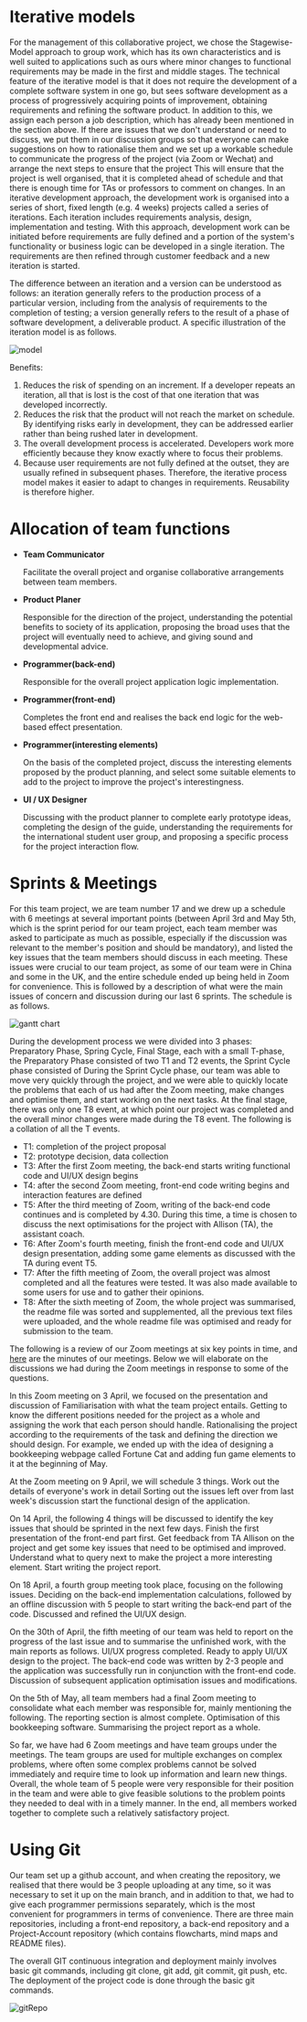# Iterative models

For the management of this collaborative project, we chose the Stagewise-Model approach to group work, which has its own characteristics and is well suited to applications such as ours where minor changes to functional requirements may be made in the first and middle stages. The technical feature of the iterative model is that it does not require the development of a complete software system in one go, but sees software development as a process of progressively acquiring points of improvement, obtaining requirements and refining the software product. In addition to this, we assign each person a job description, which has already been mentioned in the section above. If there are issues that we don't understand or need to discuss, we put them in our discussion groups so that everyone can make suggestions on how to rationalise them and we set up a workable schedule to communicate the progress of the project (via Zoom or Wechat) and arrange the next steps to ensure that the project This will ensure that the project is well organised, that it is completed ahead of schedule and that there is enough time for TAs or professors to comment on changes. In an iterative development approach, the development work is organised into a series of short, fixed length (e.g. 4 weeks) projects called a series of iterations. Each iteration includes requirements analysis, design, implementation and testing. With this approach, development work can be initiated before requirements are fully defined and a portion of the system's functionality or business logic can be developed in a single iteration. The requirements are then refined through customer feedback and a new iteration is started. 

The difference between an iteration and a version can be understood as follows: an iteration generally refers to the production process of a particular version, including from the analysis of requirements to the completion of testing; a version generally refers to the result of a phase of software development, a deliverable product. A specific illustration of the iteration model is as follows.

![model](https://github.com/ccar728/uob-gruopProject/blob/main/model.png)

Benefits: 

1. Reduces the risk of spending on an increment. If a developer repeats an iteration, all that is lost is the cost of that one iteration that was developed incorrectly. 
2. Reduces the risk that the product will not reach the market on schedule. By identifying risks early in development, they can be addressed earlier rather than being rushed later in development. 
3. The overall development process is accelerated. Developers work more efficiently because they know exactly where to focus their problems. 
4. Because user requirements are not fully defined at the outset, they are usually refined in subsequent phases. Therefore, the iterative process model makes it easier to adapt to changes in requirements. Reusability is therefore higher.



# Allocation of team functions

* **Team Communicator**

  Facilitate the overall project and organise collaborative arrangements between team members.

* **Product Planer**

  Responsible for the direction of the project, understanding the potential benefits to society of its application, proposing the broad uses that the project will eventually need to achieve, and giving sound and developmental advice.

* **Programmer(back-end)**

  Responsible for the overall project application logic implementation.

* **Programmer(front-end)**

  Completes the front end and realises the back end logic for the web-based effect presentation.

* **Programmer(interesting elements)**

  On the basis of the completed project, discuss the interesting elements proposed by the product planning, and select some suitable elements to add to the project to improve the project's interestingness.

* **UI / UX Designer**

  Discussing with the product planner to complete early prototype ideas, completing the design of the guide, understanding the requirements for the international student user group, and proposing a specific process for the project interaction flow.



# Sprints & Meetings

For this team project, we are team number 17 and we drew up a schedule with 6 meetings at several important points (between April 3rd and May 5th, which is the sprint period for our team project, each team member was asked to participate as much as possible, especially if the discussion was relevant to the member's position and should be mandatory), and listed the key issues that the team members should discuss in each meeting. These issues were crucial to our team project, as some of our team were in China and some in the UK, and the entire schedule ended up being held in Zoom for convenience. This is followed by a description of what were the main issues of concern and discussion during our last 6 sprints. The schedule is as follows.

![gantt chart](https://github.com/ccar728/uob-gruopProject/blob/main/gantt%20chart.jpg)

During the development process we were divided into 3 phases: Preparatory Phase, Spring Cycle, Final Stage, each with a small T-phase, the Preparatory Phase consisted of two T1 and T2 events, the Sprint Cycle phase consisted of During the Sprint Cycle phase, our team was able to move very quickly through the project, and we were able to quickly locate the problems that each of us had after the Zoom meeting, make changes and optimise them, and start working on the next tasks. At the final stage, there was only one T8 event, at which point our project was completed and the overall minor changes were made during the T8 event. The following is a collation of all the T events.

* T1: completion of the project proposal
* T2: prototype decision, data collection
* T3: After the first Zoom meeting, the back-end starts writing functional code and UI/UX design begins
* T4: after the second Zoom meeting, front-end code writing begins and interaction features are defined
* T5: After the third meeting of Zoom, writing of the back-end code continues and is completed by 4.30. During this time, a time is chosen to discuss the next optimisations for the project with Allison (TA), the assistant coach.
* T6: After Zoom's fourth meeting, finish the front-end code and UI/UX design presentation, adding some game elements as discussed with the TA during event T5.
* T7: After the fifth meeting of Zoom, the overall project was almost completed and all the features were tested. It was also made available to some users for use and to gather their opinions.
* T8: After the sixth meeting of Zoom, the whole project was summarised, the readme file was sorted and supplemented, all the previous text files were uploaded, and the whole readme file was optimised and ready for submission to the team.

The following is a review of our Zoom meetings at six key points in time, and [here](https://shimo.im/sheets/C9Qk8y6hDyPVX3xw/MODOC/) are the minutes of our meetings. Below we will elaborate on the discussions we had during the Zoom meetings in response to some of the questions.

In this Zoom meeting on 3 April, we focused on the presentation and discussion of Familiarisation with what the team project entails. Getting to know the different positions needed for the project as a whole and assigning the work that each person should handle. Rationalising the project according to the requirements of the task and defining the direction we should design. For example, we ended up with the idea of designing a bookkeeping webpage called Fortune Cat and adding fun game elements to it at the beginning of May.

At the Zoom meeting on 9 April, we will schedule 3 things. Work out the details of everyone's work in detail
Sorting out the issues left over from last week's discussion start the functional design of the application.

On 14 April, the following 4 things will be discussed to identify the key issues that should be sprinted in the next few days. Finish the first presentation of the front-end part first. Get feedback from TA Allison on the project and get some key issues that need to be optimised and improved. Understand what to query next to make the project a more interesting element. Start writing the project report.

On 18 April, a fourth group meeting took place, focusing on the following issues. Deciding on the back-end implementation calculations, followed by an offline discussion with 5 people to start writing the back-end part of the code. Discussed and refined the UI/UX design. 

On the 30th of April, the fifth meeting of our team was held to report on the progress of the last issue and to summarise the unfinished work, with the main reports as follows. UI/UX progress completed.
Ready to apply UI/UX design to the project. The back-end code was written by 2-3 people and the application was successfully run in conjunction with the front-end code. Discussion of subsequent application optimisation issues and modifications.

On the 5th of May, all team members had a final Zoom meeting to consolidate what each member was responsible for, mainly mentioning the following. The reporting section is almost complete. Optimisation of this bookkeeping software. Summarising the project report as a whole.

So far, we have had 6 Zoom meetings and have team groups under the meetings. The team groups are used for multiple exchanges on complex problems, where often some complex problems cannot be solved immediately and require time to look up information and learn new things. Overall, the whole team of 5 people were very responsible for their position in the team and were able to give feasible solutions to the problem points they needed to deal with in a timely manner. In the end, all members worked together to complete such a relatively satisfactory project.



# Using Git

Our team set up a github account, and when creating the repository, we realised that there would be 3 people uploading at any time, so it was necessary to set it up on the main branch, and in addition to that, we had to give each programmer permissions separately, which is the most convenient for programmers in terms of convenience. There are three main repositories, including a front-end repository, a back-end repository and a Project-Account repository (which contains flowcharts, mind maps and README files).

The overall GIT continuous integration and deployment mainly involves basic git commands, including git clone, git add, git commit, git push, etc. The deployment of the project code is done through the basic git commands. 

![gitRepo](https://github.com/ccar728/uob-gruopProject/blob/main/gitRepo.png)
